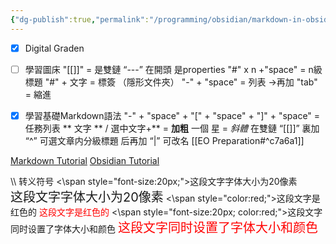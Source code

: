 ```yaml
---
{"dg-publish":true,"permalink":"/programming/obsidian/markdown-in-obsidian/","dgPassFrontmatter":true}
---
```


- [x] Digital Graden
- [ ] 學習圖床
"[[]]"               = 是雙鏈
“---”  在開頭 是properties
"#" x n +"space" = n級標題
"#" + 文字 = 標簽 （隱形文件夾）
"-" + "space" = 列表
->再加 "tab"   = 縮進

- [x] 學習基礎Markdown語法
"-" + "space" + "[" + "space" + "]" + "space" = 任務列表
** 文字 **  / 選中文字+**  = **加粗**
一個 星                               = *斜體*
在雙鏈 “[[]]” 裏加 “^” 可選文章内分級標題 后再加 “\|” 可改名   [[EO Preparation#^c7a6a1]]

[Markdown Tutorial](https://xianbai.me/learn-md/article/syntax/links.html)
[Obsidian Tutorial](https://medium.com/pm%E7%9A%84%E7%94%9F%E7%94%A2%E5%8A%9B%E5%B7%A5%E5%85%B7%E7%AE%B1/obsidian-%E4%BD%BF%E7%94%A8%E6%95%99%E5%AD%B8-%E5%9F%BA%E7%A4%8E%E7%AF%87-%E8%AA%8D%E8%AD%98%E9%A0%90%E8%A8%AD%E4%BB%8B%E9%9D%A2%E8%88%87%E5%9F%BA%E7%A4%8E%E5%8A%9F%E8%83%BD-dc59232bcca8)

  \\\  转义符号
 <\span style="font-size:20px;">这段文字字体大小为20像素</span>    
 <span style="font-size:20px;">这段文字字体大小为20像素</span>
<\span style="color:red;">这段文字是红色的</span>
<span style="color:red;">这段文字是红色的</span>
<\span style="font-size:20px; color:red;">这段文字同时设置了字体大小和颜色</span>
<span style="font-size:20px; color:red;">这段文字同时设置了字体大小和颜色</span>
                       